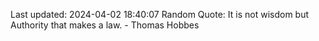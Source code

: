 Last updated: 2024-04-02 18:40:07
Random Quote: It is not wisdom but Authority that makes a law. - Thomas Hobbes